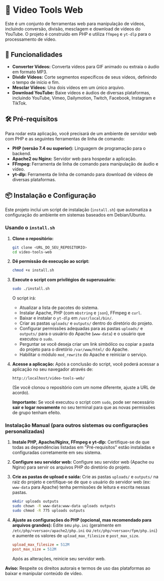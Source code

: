 # 🎥 Video Tools Web

Este é um conjunto de ferramentas web para manipulação de vídeos, incluindo conversão, divisão, mesclagem e download de vídeos do YouTube. O projeto é construído em PHP e utiliza `ffmpeg` e `yt-dlp` para o processamento de vídeo.

## 🚀 Funcionalidades

- **Converter Vídeos:** Converta vídeos para GIF animado ou extraia o áudio em formato MP3.
- **Dividir Vídeos:** Corte segmentos específicos de seus vídeos, definindo o tempo de início e fim.
- **Mesclar Vídeos:** Una dois vídeos em um único arquivo.
- **Download YouTube:** Baixe vídeos e áudios de diversas plataformas, incluindo YouTube, Vimeo, Dailymotion, Twitch, Facebook, Instagram e TikTok.

## 🛠️ Pré-requisitos

Para rodar esta aplicação, você precisará de um ambiente de servidor web com PHP e as seguintes ferramentas de linha de comando:

- **PHP (versão 7.4 ou superior):** Linguagem de programação para o backend.
- **Apache2 ou Nginx:** Servidor web para hospedar a aplicação.
- **FFmpeg:** Ferramenta de linha de comando para manipulação de áudio e vídeo.
- **yt-dlp:** Ferramenta de linha de comando para download de vídeos de diversas plataformas.

## 📦 Instalação e Configuração

Este projeto inclui um script de instalação (`install.sh`) que automatiza a configuração do ambiente em sistemas baseados em Debian/Ubuntu.

### Usando o `install.sh`

1.  **Clone o repositório:**
    ```bash
    git clone <URL_DO_SEU_REPOSITORIO>
    cd video-tools-web
    ```

2.  **Dê permissão de execução ao script:**
    ```bash
    chmod +x install.sh
    ```

3.  **Execute o script com privilégios de superusuário:**
    ```bash
    sudo ./install.sh
    ```
    O script irá:
    -   Atualizar a lista de pacotes do sistema.
    -   Instalar Apache, PHP (com `mbstring` e `json`), FFmpeg e `curl`.
    -   Baixar e instalar o `yt-dlp` em `/usr/local/bin/`.
    -   Criar as pastas `uploads/` e `outputs/` dentro do diretório do projeto.
    -   Configurar permissões adequadas para as pastas `uploads/` e `outputs/` para o usuário do Apache (`www-data`) e o usuário que executou o `sudo`.
    -   Perguntar se você deseja criar um link simbólico ou copiar a pasta do projeto para o diretório `/var/www/html/` do Apache.
    -   Habilitar o módulo `mod_rewrite` do Apache e reiniciar o serviço.

4.  **Acesse a aplicação:**
    Após a conclusão do script, você poderá acessar a aplicação no seu navegador através de:
    ```
    http://localhost/video-tools-web/
    ```
    (Se você clonou o repositório com um nome diferente, ajuste a URL de acordo).

    **Importante:** Se você executou o script com `sudo`, pode ser necessário **sair e logar novamente** no seu terminal para que as novas permissões de grupo tenham efeito.

### Instalação Manual (para outros sistemas ou configurações personalizadas)

1.  **Instale PHP, Apache/Nginx, FFmpeg e yt-dlp:**
    Certifique-se de que todas as dependências listadas em "Pré-requisitos" estão instaladas e configuradas corretamente em seu sistema.

2.  **Configure seu servidor web:**
    Configure seu servidor web (Apache ou Nginx) para servir os arquivos PHP do diretório do projeto.

3.  **Crie as pastas de upload e saída:**
    Crie as pastas `uploads/` e `outputs/` na raiz do projeto e certifique-se de que o usuário do servidor web (ex: `www-data` para Apache) tenha permissões de leitura e escrita nessas pastas.

    ```bash
    mkdir uploads outputs
    sudo chown -R www-data:www-data uploads outputs
    sudo chmod -R 775 uploads outputs
    ```

4.  **Ajuste as configurações do PHP (opcional, mas recomendado para arquivos grandes):**
    Edite seu `php.ini` (geralmente em `/etc/php/<versao>/apache2/php.ini` ou `/etc/php/<versao>/fpm/php.ini`) e aumente os valores de `upload_max_filesize` e `post_max_size`.

    ```ini
    upload_max_filesize = 512M
    post_max_size = 512M
    ```
    Após as alterações, reinicie seu servidor web.


**Aviso:** Respeite os direitos autorais e termos de uso das plataformas ao baixar e manipular conteúdo de vídeo.
